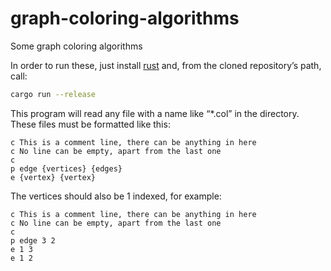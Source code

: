 # graph-coloring-algorithms

Some graph coloring algorithms

In order to run these, just install [rust][__link0] and, from the cloned repository’s path, call:

```bash
cargo run --release
```

This program will read any file with a name like “\*.col” in the
directory. These files must be formatted like this:

```text
c This is a comment line, there can be anything in here
c No line can be empty, apart from the last one
c
p edge {vertices} {edges}
e {vertex} {vertex}
```

The vertices should also be 1 indexed, for example:

```text
c This is a comment line, there can be anything in here
c No line can be empty, apart from the last one
c
p edge 3 2
e 1 3
e 1 2
```


 [__link0]: https://www.rust-lang.org/tools/install
